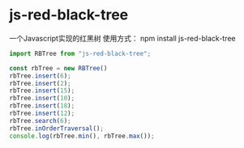 # js-red-black-tree
一个Javascript实现的红黑树
使用方式：
npm install js-red-black-tree

```javascript
import RBTree from "js-red-black-tree";

const rbTree = new RBTree()
rbTree.insert(6);
rbTree.insert(2);
rbTree.insert(15);
rbTree.insert(10);
rbTree.insert(18);
rbTree.insert(12);
rbTree.search(6);
rbTree.inOrderTraversal();
console.log(rbTree.min(), rbTree.max());
```